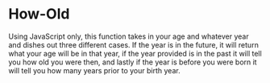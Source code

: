 # How-Old
Using JavaScript only, this function takes in your age and whatever year and dishes out three different cases. If the year is in the future, it will return what your age will be in that year, if the year provided is in the past it will tell you how old you were then, and lastly if the year is before you were born it will tell you how many years prior to your birth year.
